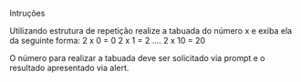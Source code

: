 Intruções

Utilizando estrutura de repetição realize a tabuada do número x e exiba ela da seguinte forma:
2 x 0 = 0
2 x 1 = 2
....
2 x 10 = 20

O número para realizar a tabuada deve ser solicitado via prompt e o resultado apresentado via alert.

